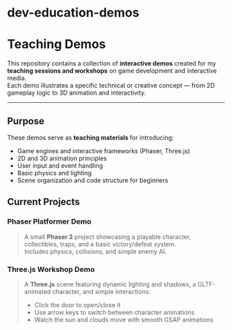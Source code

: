 # dev-education-demos
# Teaching Demos

This repository contains a collection of **interactive demos** created for my **teaching sessions and workshops** on game development and interactive media.  
Each demo illustrates a specific technical or creative concept — from 2D gameplay logic to 3D animation and interactivity.

---
## Purpose
These demos serve as **teaching materials** for introducing:
- Game engines and interactive frameworks (Phaser, Three.js)
- 2D and 3D animation principles
- User input and event handling
- Basic physics and lighting
- Scene organization and code structure for beginners

## Current Projects

###  Phaser Platformer Demo
> A small **Phaser 3** project showcasing a playable character, collectibles, traps, and a basic victory/defeat system.  
> Includes physics, collisions, and simple enemy AI.

### Three.js Workshop Demo
> A **Three.js** scene featuring dynamic lighting and shadows, a GLTF-animated character, and simple interactions:  
> - Click the door to open/close it  
> - Use arrow keys to switch between character animations  
> - Watch the sun and clouds move with smooth GSAP animations